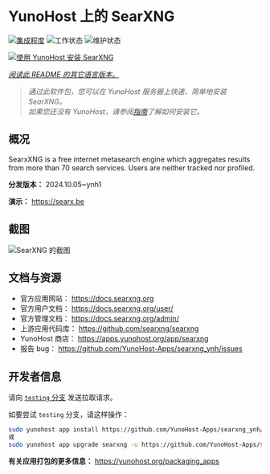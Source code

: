 <!--
注意：此 README 由 <https://github.com/YunoHost/apps/tree/master/tools/readme_generator> 自动生成
请勿手动编辑。
-->

# YunoHost 上的 SearXNG

[![集成程度](https://dash.yunohost.org/integration/searxng.svg)](https://ci-apps.yunohost.org/ci/apps/searxng/) ![工作状态](https://ci-apps.yunohost.org/ci/badges/searxng.status.svg) ![维护状态](https://ci-apps.yunohost.org/ci/badges/searxng.maintain.svg)

[![使用 YunoHost 安装 SearXNG](https://install-app.yunohost.org/install-with-yunohost.svg)](https://install-app.yunohost.org/?app=searxng)

*[阅读此 README 的其它语言版本。](./ALL_README.md)*

> *通过此软件包，您可以在 YunoHost 服务器上快速、简单地安装 SearXNG。*  
> *如果您还没有 YunoHost，请参阅[指南](https://yunohost.org/install)了解如何安装它。*

## 概况

SearxXNG is a free internet metasearch engine which aggregates results from more than 70 search services. Users are neither tracked nor profiled.


**分发版本：** 2024.10.05~ynh1

**演示：** <https://searx.be>

## 截图

![SearXNG 的截图](./doc/screenshots/screenshot_1.png)

## 文档与资源

- 官方应用网站： <https://docs.searxng.org>
- 官方用户文档： <https://docs.searxng.org/user/>
- 官方管理文档： <https://docs.searxng.org/admin/>
- 上游应用代码库： <https://github.com/searxng/searxng>
- YunoHost 商店： <https://apps.yunohost.org/app/searxng>
- 报告 bug： <https://github.com/YunoHost-Apps/searxng_ynh/issues>

## 开发者信息

请向 [`testing` 分支](https://github.com/YunoHost-Apps/searxng_ynh/tree/testing) 发送拉取请求。

如要尝试 `testing` 分支，请这样操作：

```bash
sudo yunohost app install https://github.com/YunoHost-Apps/searxng_ynh/tree/testing --debug
或
sudo yunohost app upgrade searxng -u https://github.com/YunoHost-Apps/searxng_ynh/tree/testing --debug
```

**有关应用打包的更多信息：** <https://yunohost.org/packaging_apps>
